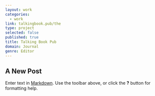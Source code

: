 ```yaml
---
layout: work
categories:
  - work
link: talkingbook.pub/the
type: project
selected: false
published: true
title: Talking Book Pub
domain: Journal
genre: Editor
---
```

## A New Post

Enter text in [Markdown](http://daringfireball.net/projects/markdown/). Use the toolbar above, or click the **?** button for formatting help.
